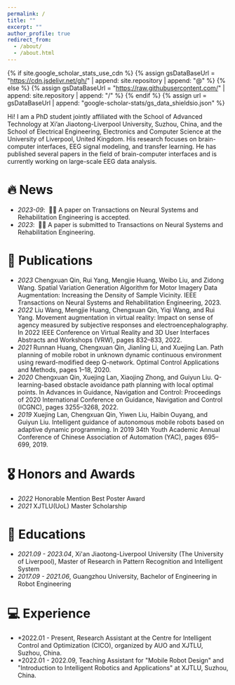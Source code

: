 ```yaml
---
permalink: /
title: ""
excerpt: ""
author_profile: true
redirect_from: 
  - /about/
  - /about.html
---
```


{% if site.google_scholar_stats_use_cdn %}
{% assign gsDataBaseUrl = "https://cdn.jsdelivr.net/gh/" | append: site.repository | append: "@" %}
{% else %}
{% assign gsDataBaseUrl = "https://raw.githubusercontent.com/" | append: site.repository | append: "/" %}
{% endif %}
{% assign url = gsDataBaseUrl | append: "google-scholar-stats/gs_data_shieldsio.json" %}

<span class='anchor' id='about-me'></span>

Hi! I am a PhD student jointly affiliated with the School of Advanced Technology at Xi’an Jiaotong-Liverpool University, Suzhou, China, and the School of Electrical Engineering, Electronics and Computer Science at the University of Liverpool, United Kingdom. His research focuses on brain-computer interfaces, EEG signal modeling, and transfer learning. He has published several papers in the field of brain-computer interfaces and is currently working on large-scale EEG data analysis.

# 🔥 News
- *2023-09*: &nbsp;🎉🎉 A paper on Transactions on Neural Systems and Rehabilitation Engineering is accepted.
- *2023*: &nbsp;🎉🎉 A paper is submitted to Transactions on Neural Systems and Rehabilitation Engineering.

# 📝 Publications 
- *2023* Chengxuan Qin, Rui Yang, Mengjie Huang, Weibo Liu, and Zidong Wang. Spatial Variation Generation Algorithm for Motor Imagery Data Augmentation: Increasing the Density of Sample Vicinity. IEEE Transactions on Neural Systems and Rehabilitation Engineering, 2023.
- *2022* Liu Wang, Mengjie Huang, Chengxuan Qin, Yiqi Wang, and Rui Yang. Movement augmentation in virtual reality: Impact on sense of agency measured by subjective responses and electroencephalography. In 2022 IEEE Conference on Virtual Reality and 3D User Interfaces Abstracts and Workshops (VRW), pages 832–833, 2022.
- *2021* Runnan Huang, Chengxuan Qin, Jianling Li, and Xuejing Lan. Path planning of mobile robot in unknown dynamic continuous environment using reward-modified deep Q-network. Optimal Control Applications and Methods, pages 1–18, 2020.
- *2020* Chengxuan Qin, Xuejing Lan, Xiaojing Zhong, and Guiyun Liu. Q-learning-based obstacle avoidance path planning with local optimal points. In Advances in Guidance, Navigation and Control: Proceedings of 2020 International Conference on Guidance, Navigation and Control (ICGNC), pages 3255–3268, 2022.
- *2019*	Xuejing Lan, Chengxuan Qin, Yiwen Liu, Haibin Ouyang, and Guiyun Liu. Intelligent guidance of autonomous mobile robots based on adaptive dynamic programming. In 2019 34th Youth Academic Annual Conference of Chinese Association of Automation (YAC), pages 695–699, 2019.

# 🎖 Honors and Awards
- *2022* Honorable Mention Best Poster Award
- *2021* XJTLU(UoL) Master Scholarship 

# 📖 Educations
- *2021.09 - 2023.04*, Xi'an Jiaotong-Liverpool University (The University of Liverpool), Master of Research in Pattern Recognition and Intelligent System
- *2017.09 - 2021.06*, Guangzhou University, Bachelor of Engineering in Robot Engineering

# 💻 Experience
- *2022.01 - Present, Research Assistant at the Centre for Intelligent Control and Optimization (CICO), organized by AUO and XJTLU, Suzhou, China.
- *2022.01 - 2022.09, Teaching Assistant for "Mobile Robot Design" and "Introduction to Intelligent Robotics and Applications" at XJTLU, Suzhou, China.
